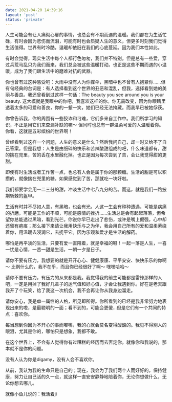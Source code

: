 ```yaml
---
date: 2021-04-20 14:39:16
layout: 'post'
status: 'private'
---
```


人生可能会有让人痛彻心扉的事情，也总会有不期而遇的温暖。我们都在为生活忙碌，有时会因为悲伤而流泪，可能有时也会质疑人生的意义，但更多时刻我们觉得生活值得。世界有时冷酷，温暖却依旧在我们的心底蔓延。因为我们本性如此。

有时会觉得，现实生活中每个人都行色匆匆，我们并不特别。但是总有一些爱，穿过兵荒马乱只为我们而来，我们总会被这些温暖打动。也正是这些不期而遇的小温暖，成为了我们跟生活中的磨难对抗的武器。

你也曾有过这种感受吧：大雨中没有人为你撑伞，黑暗中也不曾有人抱紧你……但有句经典的台词是：有人选择看到这个世界的丑恶和混乱，但我，选择看到她的美丽与善良。我还曾看到过这样一句话：The beauty you see around you is your beauty. 这大概就是我眼中的你吧，我喜欢这样的你。你无需改变，因为你眼睛里透着太多的可爱和善良，你的一颦一笑，她们已经无法掩藏。而我早已被她俘获。

你曾告诉我，你的周围有一些狡诈和刁难，它们多来自工作中。我们所学习的知识，不正是用它们来查漏补缺的嘛～ 但同时也总有一群温柔可爱的人温暖着你。你看，这就是五彩缤纷的世界啊！

曾经看到过这样一个问题，人生的意义是什么？然后我问自己，却一时又给不了自己答案。但是我想：人生是由细碎的快乐和苦辣酸甜组成的吧，什么味道都有，甜的揣在兜里，苦的丢在水里融化掉。也正是因为每次尝到了苦，会让我觉得甜的更甜。

即使有时生活或者工作苦一点，也总有人会是属于你的那颗糖。生活的甜是可以积攒的，就像揣在兜里的糖。如果感觉到了苦，那就吃一块好啦。

我们都要学会用一二三分的甜，冲淡生活中七八九分的苦。而这，就是我们一路披荆斩棘的盔甲。

生活有时并不尽如人意，有黑暗，也会有光。人这一生会有种种遭遇，可能是病痛的折磨，可能是工作的不顺，可能是感情的挫折……生活总是会有起起落落，但希望你总能透过黑暗，看到光芒。你说你早已走出了悲伤，或许是嘴上倔强，心中却还留有疤痕；那么接下来请让我用快乐与之为伴，我会用自己所有的爱和温柔萦绕着你，用温暖去浸润它，去抚平它。因为乐观和爱才是生活的解药。

哪怕是再平淡的生活，只要有爱一直陪着，就是幸福的呀！一起一落是人生，一喜一忧是心情，一苦一甜是生活，一朝一夕是日子。

请你不要有压力，我想要的就是开开心心、健健康康、平平安安、快快乐乐的你啊～ 比例什么的，我不在乎，而且你已经很好了啊～ 嘿嘿哈哈～

 请你不要有压力，有压力的从来都是我。我觉得我的前生可能都是雷锋那样的人吧，一定是用掉了我好几辈子的运气值和好心值，才会让我遇到你。好在是老天跟我开了个玩笑，给了我这一次机会，我不会再让你从我身边溜走。

请你安心，我是单一属性的人格，所见即所得。你所看到的已经是我非常努力地表现出来的啦，是最聪明的一面；看不到的，可能会更傻...但是它们有一个共同的特点：喜欢你。

每当想到你因为不开心的事而嘟嘴，我的心就会莫名变得酸酸的。我见不得别人的眼泪，尤其是你的，哪怕只是想象，我都不敢。

在这个世界上，不会有人觉得你有过糟糕的经历而去否定你。就像你和我说的，那本就不是你的问题。

没有人认为你是digamy，没有人会不喜欢你。

从前，我认为我的生命只是自己的；现在，我会为了我们两个人而好好的，保持健康，努力让自己活的久一点，就这样一直安安静静地陪着你，无论你想做什么，无论你想去哪儿。

就像小鱼儿说的：我活着ji



